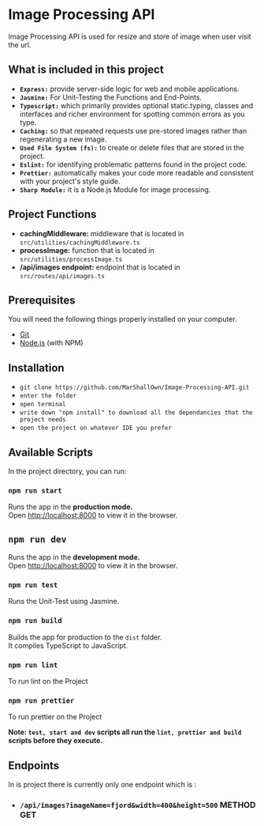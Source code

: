 # Image Processing API

Image Processing API is used for resize and store of image when user visit the url.

## What is included in this project
* **`Express:`** provide server-side logic for web and mobile applications.
* **`Jasmine:`** For Unit-Testing the Functions and End-Points.
* **`Typescript:`** which primarily provides optional static.typing, classes and interfaces and richer environment for spotting common errors as you type.
* **`Caching:`** so that repeated requests use pre-stored images rather than regenerating a new image.
* **`Used File System (fs):`** to create or delete files that are stored in the project.
* **`Eslint:`** for identifying problematic patterns found in the project code.
* **`Prettier:`** automatically makes your code more readable and consistent with your project's style guide. 
* **`Sharp Module:`** it is a Node.js Module for image processing.

## Project Functions

* **cachingMiddleware:** middleware that is located in `src/utilities/cachingMiddleware.ts`
* **processImage:** function that is located in `src/utilities/processImage.ts`
* **/api/images endpoint:** endpoint that is located in `src/routes/api/images.ts`

## Prerequisites
You will need the following things properly installed on your computer.

* [Git](http://git-scm.com/)
* [Node.js](http://nodejs.org/) (with NPM)

## Installation
* `git clone https://github.com/MarShallOwn/Image-Processing-API.git`
* `enter the folder`
* `open terminal`
* `write down "npm install" to download all the dependancies that the project needs`
* `open the project on whatever IDE you prefer`

## Available Scripts

In the project directory, you can run:

### `npm run start`

Runs the app in the **production mode.**<br>
Open [http://localhost:8000](http://localhost:3000) to view it in the browser.

## `npm run dev`
Runs the app in the **development mode.**<br>
Open [http://localhost:8000](http://localhost:3000) to view it in the browser.

### `npm run test`

Runs the Unit-Test using Jasmine.

### `npm run build`

Builds the app for production to the `dist` folder.<br>
It compiles TypeScript to JavaScript.

### `npm run lint`

To run lint on the Project

### `npm run prettier`

To run prettier on the Project

**Note: `test, start and dev` scripts all run the `lint, prettier and build` scripts before they execute.**

## Endpoints

In is project there is currently only one endpoint which is :

* ### **`/api/images?imageName=fjord&width=400&height=500`** METHOD GET
